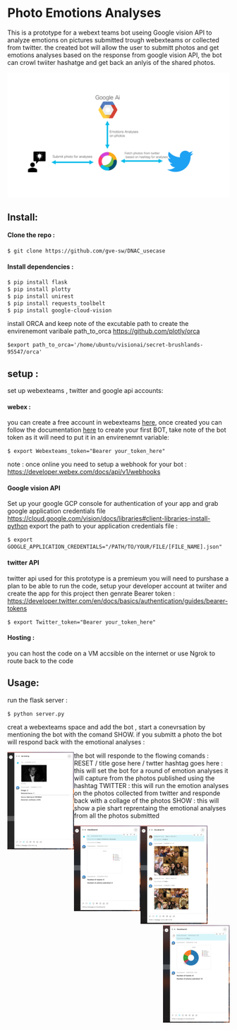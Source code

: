 # Photo Emotions Analyses
This is a prototype for a webext teams bot useing Google vision API to analyze emotions on pictures submitted trough webexteams or collected from twitter. the created bot will allow the user to submitt photos and get emotions analyses based on the response from google vision API, the bot can crowl twiiter hashatge and get back an anlyis of the shared photos.

![Wiring photo][flow]

[flow]:./flow.png "Wiring photo"

## Install:

#### Clone the repo :
```
$ git clone https://github.com/gve-sw/DNAC_usecase
```

#### Install dependencies :

```
$ pip install flask
$ pip install plotty
$ pip install unirest
$ pip install requests_toolbelt
$ pip install google-cloud-vision
```

install ORCA and keep note of the excutable path to create the envirenemont varibale path_to_orca https://github.com/plotly/orca
```
$export path_to_orca='/home/ubuntu/visionai/secret-brushlands-95547/orca'
```

## setup :
set up webexteams , twitter and google api accounts:
#### webex :
you can create a free account in webexteams [here](), once created you can follow the documentation [here](https://webexteamssdk.readthedocs.io/en/latest/user/quickstart.html) to create your first BOT, take note of the bot token as it will need to put it in an envirenemnt variable:
```
$ export Webexteams_token="Bearer your_token_here"
```
note : once online you need to setup a webhook for your bot : https://developer.webex.com/docs/api/v1/webhooks

#### Google vision API
Set up your google GCP console for authentication of your app and grab google application credentials file
https://cloud.google.com/vision/docs/libraries#client-libraries-install-python
export the path to your application credentials file :
```
$ export GOOGLE_APPLICATION_CREDENTIALS="/PATH/TO/YOUR/FILE/[FILE_NAME].json"
```

#### twitter API
twitter api used for this prototype is a premieum you will need to purshase a plan to be able to run the code, setup your developer account at twiiter and create the app for this project then genrate Bearer token : https://developer.twitter.com/en/docs/basics/authentication/guides/bearer-tokens

```
$ export Twitter_token="Bearer your_token_here"
```

#### Hosting :
you can host the code on a VM accsible on the internet or use Ngrok to route back to the code 

## Usage:
run the flask server :
```
$ python server.py 
```

creat a webexteams space and add the bot , start a conevrsation by mentioning the bot with the comand SHOW.
if you submitt a photo the bot will respond back with the emotional analyses :

<p><img width="30%" style="float: left;" src="Photo_bot.png"></p>


the bot will responde to the flowing comands :
RESET / title gose here / twtter hashtag goes here : this will set the bot for a round of emotion analyses it will capture from the photos published using the hashtag
TWITTER : this will run the emotion analyses on the photos collected from twitter and responde back with a collage of the photos
SHOW : this will show a pie shart reprentaing the emotional analyses from all the photos submitted

<p><img width="30%" style="float: left;" src="Reset_bot.png"><img width="30%" style="float: center;" src="Twitter_bot.png"><img width="30%" style="float: right;" src="Show_bot.png"></p>




